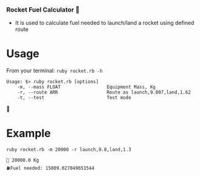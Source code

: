 ### Rocket Fuel Calculator 🚀
- It is used to calculate fuel needed to launch/land a rocket using defined route

# Usage
From your terminal:
`ruby rocket.rb -h`
```
Usage: $> ruby rocket.rb [options]
    -m, --mass FLOAT                 Equipment Mass, Kg
    -r, --route ARR                  Route as launch,9.807,land,1.62
    -t, --test                       Test mode
```
🚀
# Example
`ruby rocket.rb -m 20000 -r launch,9.8,land,1.3`
```
🚀 20000.0 Kg
⛽︎Fuel needed: 15009.027049651544
```
